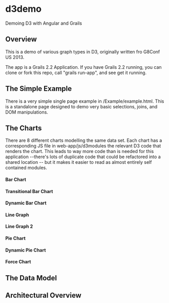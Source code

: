# d3demo

Demoing D3 with Angular and Grails

## Overview

This is a demo of various graph types in D3, originally written fro G8Conf US 2013.

The app is a Grails 2.2 Application. If you have Grails 2.2 running, you can clone or fork this repo, call "grails run-app", and see get it running.

## The Simple Example

There is a very simple single page example in /Example/example.html. This is a standalone page designed to demo very basic selections, joins, and DOM manipulations.

## The Charts

There are 8 different charts modelling the same data set. Each chart has a corresponding JS file in web-app/js/d3modules the relevant D3 code that renders the chart. This leads to way more code than is needed for this application --there's lots of duplicate code that could be refactored into a shared location -- but it makes it easier to read as almost entirely self contained modules.

#### Bar Chart

#### Transitional Bar Chart

#### Dynamic Bar Chart

#### Line Graph

#### Line Graph 2

#### Pie Chart

#### Dynamic Pie Chart

#### Force Chart

## The Data Model

## Architectural Overview




